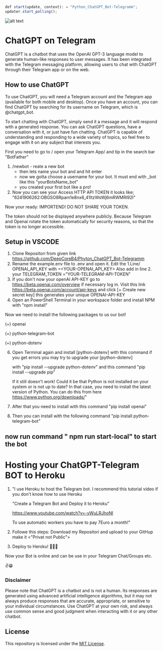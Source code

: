 ```javascript
def start(update, context): = "Python_ChatGPT_Bot-Telegramm"; 
updater.start_polling();
``` 
![alt text][logo] 
 
[logo]:https://github.com/DeepCoreB4/Phyton_ChatGPT_Bot-Telegramm/blob/master/microBot.jpg "MicroBot DeepCore"
# ChatGPT on Telegram
ChatGPT is a chatbot that uses the OpenAI GPT-3 language model to generate human-like responses to user messages. It has been integrated with the Telegram messaging platform, allowing users to chat with ChatGPT through their Telegram app or on the web.

## How to use ChatGPT
To use ChatGPT, you will need a Telegram account and the Telegram app (available for both mobile and desktop). Once you have an account, you can find ChatGPT by searching for its username on Telegram, which is @chatgpt_bot.

To start chatting with ChatGPT, simply send it a message and it will respond with a generated response. You can ask ChatGPT questions, have a conversation with it, or just have fun chatting. ChatGPT is capable of understanding and responding to a wide variety of topics, so feel free to engage with it on any subject that interests you.

First you need to go to / open your Telegram App/ and tip in the search bar "BotFather"
1.  /newbot - reate a new bot
    - then lets name your bot and and hit enter
    - now we gotta choose a username for your bot. It must end with _bot like this "yourBotsName_bot"
    - you created your first bot like a pro!
2.  Now you can see your Access HTTP API TOKEN it looks like; "6241906262:OBGSO8Rpam1e8nx6_41ltzWsWj6mRWMRl92I"

Now your ready: IMPORTEND! DO NOT SHARE YOUR TOKEN.

The token should not be displayed anywhere publicly. Because Telegram and Openai rotate the token automatically for security reasons, so that the token is no longer accessible.

## Setup in VSCODE
1.  Clone Repositori from given link
    https://github.com/DeepCoreB4/Phyton_ChatGPT_Bot-Telegramm
2.  Rename the example.env file to .env and open it. Edit the 1.Line/ OPENAI_API_KEY with =<YOUR-OPENAI_API_KEY>
    Also add in line 2. your TELEGRAM_TOKEN ="YOUR-TELEGRAM-API-TOKEN"
3.  If you don't now your openAI API-KEY go to https://beta.openai.com/overview if necessary log in. Visit this link
    https://beta.openai.com/account/api-keys and click [+ Create new secret key] 
    this generates your unique OPENAI-API-KEY
4.  Open an PowerShell Terminal in your workspace folder and install NPM with "npm install"

Now we need to install the following packages to us our bot!

(+) openai

(+) python-telegram-bot

(+) python-dotenv

6.  Open Terminal again and install [python-dotenv] with this command <pip install python-dotenv> 
    if you get errors you may try to upgrade your [python-dotenv] 

    with "pip install --upgrade python-dotenv" and this command "pip install --upgrade pip"

    If it still doesn't work! Could it be that Python is not installed on your system or is not up to date? In that case, you need to install the latest version of Python. You can do this from here https://www.python.org/downloads/"

7.  After that you need to install with this command "pip install openai"  
8.  Then you can install with the following command "pip install python-telegram-bot"

## now run command " npm run start-local" to start the bot

# Hosting your ChatGPT-Telegram BOT to Heroku

1. "I use Heroku to host the Telegram bot. 
    I recommend this tutorial video if you don't know how to use Heroku

    "Create a Telegram Bot and Deploy it to Heroku"

    https://www.youtube.com/watch?v=-yWuLRJhoNI

    To use automatic workers you have to pay 7Euro a month!"

2.  Followe this steps: Download my Repositori and upload to your GitHup make it <"Privat not Public">

3.  Deploy to Heroku! 🎉🎉🎉

Now your Bot is online and can be use in your Telegram Chat/Groups etc.

✌️😁

### Disclaimer
Please note that ChatGPT is a chatbot and is not a human. Its responses are generated using advanced artificial intelligence algorithms, but it may not always produce responses that are accurate, appropriate, or sensitive to your individual circumstances. Use ChatGPT at your own risk, and always use common sense and good judgment when interacting with it or any other chatbot.
## License

This repository is licensed under the [MIT License](LICENSE).
